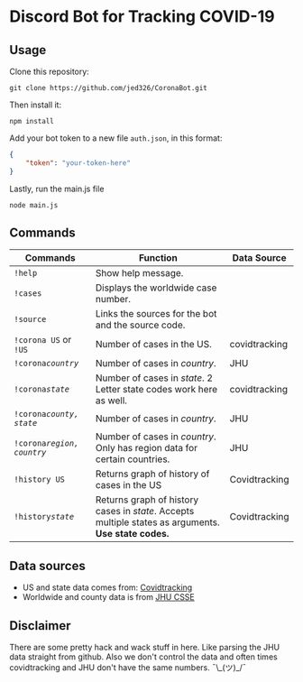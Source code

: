 # Discord Bot for Tracking COVID-19

## Usage
Clone this repository:
```
git clone https://github.com/jed326/CoronaBot.git
```
Then install it:
```
npm install
```
Add your bot token to a new file `auth.json`, in this format:
```json
{
    "token": "your-token-here"
}
```
Lastly, run the main.js file
```
node main.js
```

## Commands
| Commands | Function | Data Source |
| --- | --- | --- |
| `!help`  | Show help message. |
| `!cases` | Displays the worldwide case number. |
| `!source`| Links the sources for the bot and the source code. |
| `!corona US` or `!US`| Number of cases in the US. | covidtracking |
| `!corona`*`country`*| Number of cases in *country*.| JHU |
| `!corona`*`state`*| Number of cases in *state*. 2 Letter state codes work here as well.| covidtracking |
| `!corona`*`county, state`*| Number of cases in *country*.| JHU |
| `!corona`*`region, country`*| Number of cases in *country*. Only has region data for certain countries.| JHU |
| `!history US`| Returns graph of history of cases in the US| Covidtracking |
| `!history`*`state`*| Returns graph of history cases in *state*. Accepts multiple states as arguments. **Use state codes.**| Covidtracking |


## Data sources
- US and state data comes from: [Covidtracking](https://covidtracking.com/data/)
- Worldwide and county data is from [JHU CSSE](https://github.com/CSSEGISandData/COVID-19)

## Disclaimer
There are some pretty hack and wack stuff in here. Like parsing the JHU data straight from github.
Also we don't control the data and often times covidtracking and JHU don't have the same numbers.
¯\\\_(ツ)\_/¯

